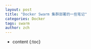 ```yaml
---
layout: post
title: "Docker Swarm 集群部署的一些笔记"
categories: Docker
tags: swarm
author: zch
---
```


* content
{:toc}

